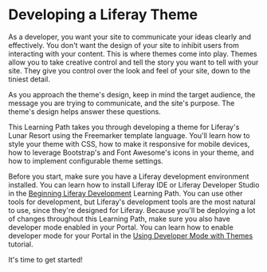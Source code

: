 # Developing a Liferay Theme [](id=developing-a-liferay-theme)

As a developer, you want your site to communicate your ideas clearly and 
effectively. You don't want the design of your site to inhibit users from
interacting with your content. This is where themes come into play. Themes allow
you to take creative control and tell the story you want to tell with your site.
They give you control over the look and feel of your site, down to the tiniest
detail.

As you approach the theme's design, keep in mind the target audience, the 
message you are trying to communicate, and the site's purpose. The theme's 
design helps answer these questions.

This Learning Path takes you through developing a theme for Liferay's Lunar
Resort using the Freemarker template language. You'll learn how to style your 
theme with CSS, how to make it responsive for mobile devices, how to leverage 
Bootstrap's and Font Awesome's icons in your theme, and how to implement
configurable theme settings.

Before you start, make sure you have a Liferay development environment installed. 
You can learn how to install Liferay IDE or Liferay Developer Studio in the 
[Beginning Liferay Development](/develop/tutorials/-/knowledge_base/6-2/beginning-liferay-development)
Learning Path. You can use other tools for development, but Liferay's
development tools are the most natural to use, since they're designed for
Liferay. Because you'll be deploying a lot of changes throughout this
Learning Path, make sure you also have developer mode enabled in your Portal.
You can learn how to enable developer mode for your Portal in
the [Using Developer Mode with Themes](/develop/tutorials/-/knowledge_base/6-2/using-developer-mode-with-themes)
tutorial.

It's time to get started! 
